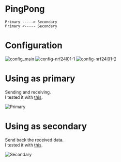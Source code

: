 # PingPong
```
Primary -----> Secondary
Primary <----- Secondary
```


# Configuration   

![config_main](https://user-images.githubusercontent.com/6020549/108617359-0cc3c500-7459-11eb-9a05-2dd5ce60113b.jpg)
![config-nrf24l01-1](https://user-images.githubusercontent.com/6020549/149711577-d005ae43-f326-4a19-82ba-debdf1d4876a.jpg)
![config-nrf24l01-2](https://user-images.githubusercontent.com/6020549/149711582-843dc024-c468-4532-8f4c-f2168e4880cd.jpg)

# Using as primary   
Sending and receiving.   
I tested it with [this](https://github.com/nopnop2002/Arduino-STM32-nRF24L01/tree/master/example/PingPong/Secondary).   

![Primary](https://user-images.githubusercontent.com/6020549/149711600-4a7453f8-98ba-44f4-87dc-391d0448a7e1.jpg)

# Using as secondary   
Send back the received data.   
I tested it with [this](https://github.com/nopnop2002/Arduino-STM32-nRF24L01/tree/master/example/PingPong/Primary).   

![Secondary](https://user-images.githubusercontent.com/6020549/149711641-ee0ecc6f-ba00-4b0e-8360-9ec569c846a3.jpg)

